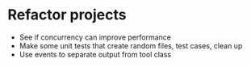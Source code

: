# Refactor projects
- See if concurrency can improve performance
- Make some unit tests that create random files, test cases, clean up
- Use events to separate output from tool class
